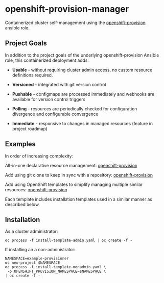 # openshift-provision-manager

Containerized cluster self-management using the
[openshift-provision](https://github.com/gnuthought/ansible-role-openshift-provision) ansible role.

## Project Goals

In addition to the project goals of the underlying openshift-provision Ansible
role, this containerized deployment adds:

* **Usable** - without requiring cluster admin access, no custom resource
  definitions required.

* **Versioned** - integrated with git version control

* **Pushable** - configmaps are processed immediately and webhooks are
  available for version control triggers

* **Polling** - resources are periodically checked for configuration
  divergence and configurable convergence

* **Immediate** - responsive to changes in managed resources (feature in
  project roadmap)

## Examples

In order of increasing complexity:

All-in-one declarative resource management:
[openshift-provision](https://github.com/gnuthought/openshift-provision-example-0)

Add using git clone to keep in sync with a repository:
[openshift-provision](https://github.com/gnuthought/openshift-provision-example-1)

Add using OpenShift templates to simplify managing multiple similar resources:
[openshift-provision](https://github.com/gnuthought/openshift-provision-example-2)

Each template includes installation templates used in a similar manner as
described below.

## Installation

As a cluster administrator:

```
oc process -f install-template-admin.yaml | oc create -f -
```

If installing an a non-administrator:

```
NAMESPACE=example-provisioner
oc new-project $NAMESPACE
oc process -f install-template-nonadmin.yaml \
 -p OPENSHIFT_PROVISION_NAMESPACE=$NAMESPACE \
| oc create -f -
```
